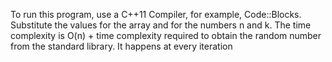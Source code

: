 To run this program, use a C++11 Compiler, for example, Code::Blocks.
Substitute the values for the array and for the numbers n and k.
The time complexity is O(n) + time complexity required to obtain the random number from the standard library.
It happens at every iteration
